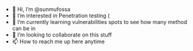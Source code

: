 - 👋 Hi, I’m @sunmufossa
- 👀 I’m interested in Penetration testing (
- 🌱 I’m currently learning vulnerabilities spots to see how many method can be in
- 💞️ I’m looking to collaborate on this stuff 
- 📫 How to reach me up here anytime

<!---
sunmufossa/sunmufossa is a ✨ special ✨ repository because its `README.md` (this file) appears on your GitHub profile.
You can click the Preview link to take a look at your changes.
--->
